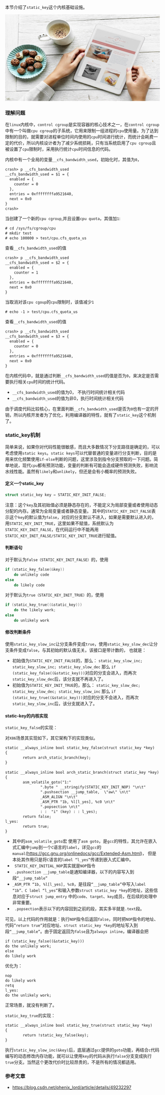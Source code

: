 
本节介绍了`static_key`这个内核基础设施。

<!--more-->
![](pic.jpg "")

### 理解问题

在`linux`内核中，`control cgroup`是实现容器的核心技术之一，在`control cgroup`中有一个叫做`cpu cgroup`的子系统，它用来限制一组进程的`cpu`使用量。为了达到限制的目的，就需要对进程单位时间内使用的`cpu`时间进行统计，而统计会耗费一定的代价，所以内核设计者为了减少系统损耗，只有当系统启用了`cpu cgroup`且被设置了`cpu`限制时，采用执行统计`cpu`时间信息的代码。


内核中有一个全局的变量`__cfs_bandwidth_used`，初始化时，其值为`0`，
```
crash> p __cfs_bandwidth_used
__cfs_bandwidth_used = $1 = {
  enabled = {
    counter = 0
  }, 
  entries = 0xffffffffa9521640, 
  next = 0x0
}
crash> 
```
当创建了一个新的`cpu cgroup`,并且设置`cpu quota`，其值加`1`:

```
# cd /sys/fs/cgroup/cpu
# mkdir test
# echo 100000 > test/cpu.cfs_quota_us 
```
查看`__cfs_bandwidth_used`的值
```
crash> p __cfs_bandwidth_used
__cfs_bandwidth_used = $2 = {
  enabled = {
    counter = 1
  }, 
  entries = 0xffffffffa9521640, 
  next = 0x0
}
```

当取消对该`cpu cgoup`的`cpu`限制时，该值减少`1`

```
# echo -1 > test/cpu.cfs_quota_us 
```
查看`__cfs_bandwidth_used`的值

```
crash> p __cfs_bandwidth_used
__cfs_bandwidth_used = $3 = {
  enabled = {
    counter = 0
  }, 
  entries = 0xffffffffa9521640, 
  next = 0x0
}
```

在内核代码中，就是通过判断`__cfs_bandwidth_used`的值是否为`0`，来决定是否需要执行相关`cpu`时间的统计代码。

* `__cfs_bandwidth_used`的值为0， 不执行时间统计相关代码
* `__cfs_bandwidth_used`的值为非0，执行时间统计相关代码




由于调度代码比较核心，在里面判断`__cfs_bandwidth_used`是否为`0`也有一定的开销，所以内核开发者为了优化，利用编译器的特性，就有了`static_key`这个机制了。

### static_key机制

简单来说，如果你对代码性能很敏感，而且大多数情况下分支路径是确定的，可以考虑使用`static keys`。`static keys`可以代替普通的变量进行分支判断，目的是用来优化频繁使用`if-else`判断的问题，这里涉及到指令分支预取的一下问题。简单地说，现代`cpu`都有预测功能，变量的判断有可能会造成硬件预测失败，影响流水线性能。虽然有`likely`和`unlikely`，但还是会有小概率的预测失败。

#### 定义一个static_key

```c
struct static_key key = STATIC_KEY_INIT_FALSE; 
```

注意：这个`key`及其初始值必须是静态存在的，不能定义为局部变量或者使用动态分配的内存。通常为全局变量或者静态变量。
其中的`STATIC_KEY_INIT_FALSE`表示这个`key`的默认值为`false`，对应的分支默认不进入，如果是需要默认进入的，用`STATIC_KEY_INIT_TRUE`，这里如果不赋值，系统默认为`STATIC_KEY_INIT_FALSE`，在代码运行中不能再用`STATIC_KEY_INIT_FALSE/STATIC_KEY_INIT_TRUE`进行赋值。 


#### 判断语句

对于默认为`false（STATIC_KEY_INIT_FALSE）`的，使用

```c
if (static_key_false(&key))
	do unlikely code
else
	do likely code
```

对于默认为`true（STATIC_KEY_INIT_TRUE）`的，使用

```c
if (static_key_true((&static_key))) 
	do the likely work; 
else 
	do unlikely work
```

#### 修改判断条件 

使用`static_key_slow_inc`让分支条件变成`true`，使用`static_key_slow_dec`让分支条件变成`false`，与其初始的默认值无关。该接口是带计数的， 也就是：

* 初始值为`STATIC_KEY_INIT_FALSE`的，那么： `static_key_slow_inc; static_key_slow_inc; static_key_slow_dec` 那么 
`if (static_key_false((&static_key)))`对应的分支会进入，而再次`static_key_slow_dec`后，该分支就不再进入了。 
* 初始值为`STATIC_KEY_INIT_TRUE`的，那么： 
`static_key_slow_dec; static_key_slow_dec; static_key_slow_inc` 那么 
`if (static_key_true((&static_key)))`对应的分支不会进入，而再次`static_key_slow_inc`后，该分支就进入了。

#### static-key的内核实现

`static_key_false`的实现：

对`X86`场景其实现如下，其它架构下的实现类似。 
```
static __always_inline bool static_key_false(struct static_key *key)
{
        return arch_static_branch(key);
}

static __always_inline bool arch_static_branch(struct static_key *key)                                               
{                                                                                                                    
        asm_volatile_goto("1:"                                                                                       
                ".byte " __stringify(STATIC_KEY_INIT_NOP) "\n\t"                                                     
                ".pushsection __jump_table,  \"aw\" \n\t"                                                            
                _ASM_ALIGN "\n\t"
                _ASM_PTR "1b, %l[l_yes], %c0 \n\t"
                ".popsection \n\t"
                : :  "i" (key) : : l_yes);
        return false;
l_yes:
        return true;
}
```

*  其中的`asm_volatile_goto`宏 使用了`asm goto`，是`gcc`的特性，其允许在嵌入式汇编中`jump`到一个`C`语言的`label`，详见`gcc`的`manual`(https://gcc.gnu.org/onlinedocs/gcc/Extended-Asm.html)， 但是本处其作用只是将`C`语言的`label “l_yes”`传递到嵌入式汇编中。 
*  ` STATIC_KEY_INITIAL_NOP`其实就是`NOP`指令 
* ` .pushsection __jump_table`是通知编译器，以下的内容写入到段`“__jump_table”` 
*  `_ASM_PTR “1b, %l[l_yes], %c0`，是往段`“__jump_table”`中写入`label “1b”、C label “l_yes”`和输入参数`struct static_key *key`的地址，这些信息对应于`struct jump_entry` 中的`code`、`target`、`key`成员，在后续的处理中非常重要。 
* ` .popsection`表示以下的内容回到之前的段，其实多半就是`.text`段。 

可见，以上代码的作用就是：执行`NOP`指令后返回`false`，同时把`NOP`指令的地址、代码`”return true”`对应地址、`struct static_key *key`的地址写入到段`“__jump_table”`。由于固定返回为`false`且为`always inline`，编译器会把 
```
if (static_key_false((&static_key))) 
do the unlikely work; 
else 
do likely work 
```
优化为： 
```
nop 
do likely work 
retq 
l_yes: 
do the unlikely work; 
```
正常场景，就没有判断了。


`static_key_true`的实现：
```
static __always_inline bool static_key_true(struct static_key *key)                                               
{                                    
        return !static_key_false(key);                                                                               
}
``` 

执行`static_key_slow_inc(&key)`后，底层通过`gcc`提供的`goto`功能，再结合`c`代码编写的动态修改内存功能，就可以让使用`key`的代码从执行`false`分支变成执行`true`分支。当然这个更改代价时比较昂贵的，不是所有的情况都适用。

### 参考文章

* https://blog.csdn.net/phenix_lord/article/details/49232297

